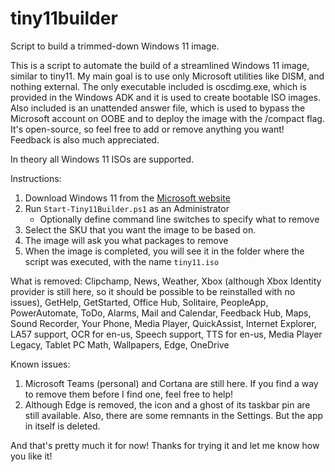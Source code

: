 # tiny11builder

Script to build a trimmed-down Windows 11 image.

This is a script to automate the build of a streamlined Windows 11 image, similar to tiny11.
My main goal is to use only Microsoft utilities like DISM, and nothing external. The only executable included is oscdimg.exe, which is provided in the Windows ADK and it is used to create bootable ISO images. Also included is an unattended answer file, which is used to bypass the Microsoft account on OOBE and to deploy the image with the /compact flag.
It's open-source, so feel free to add or remove anything you want! Feedback is also much appreciated.

In theory all Windows 11 ISOs are supported.

Instructions:

1. Download Windows 11 from the [Microsoft website](https://www.microsoft.com/software-download/windows11)
1. Run `Start-Tiny11Builder.ps1` as an Administrator
    * Optionally define command line switches to specify what to remove
1. Select the SKU that you want the image to be based on.
1. The image will ask you what packages to remove
1. When the image is completed, you will see it in the folder where the script was executed, with the name `tiny11.iso`

What is removed:
Clipchamp,
News,
Weather,
Xbox (although Xbox Identity provider is still here, so it should be possible to be reinstalled with no issues),
GetHelp,
GetStarted,
Office Hub,
Solitaire,
PeopleApp,
PowerAutomate,
ToDo,
Alarms,
Mail and Calendar,
Feedback Hub,
Maps,
Sound Recorder,
Your Phone,
Media Player,
QuickAssist,
Internet Explorer,
LA57 support,
OCR for en-us,
Speech support,
TTS for en-us,
Media Player Legacy,
Tablet PC Math,
Wallpapers,
Edge,
OneDrive

Known issues:

1. Microsoft Teams (personal) and Cortana are still here. If you find a way to remove them before I find one, feel free to help!
2. Although Edge is removed, the icon and a ghost of its taskbar pin are still available. Also, there are some remnants in the Settings. But the app in itself is deleted.

And that's pretty much it for now!
Thanks for trying it and let me know how you like it!
